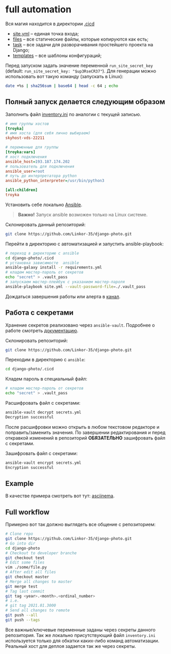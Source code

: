 # full automation

Вся магия находится в директории [.cicd](../.cicd)
- [site.yml](site.yml) – единая точка входа;
- [files](files) – все статические файлы, которые копируются как есть;
- [task](tasks) – все задачи для разворачивания простейшего проекта на Django;
- [templates](templates) – все шаблоны конфигураций;


Перед запуском задать значение переменной `run_site_secret_key` (default: `run_site_secret_key: "$up3RseCR37"`). Для генерации можно использовать вот такую команду (запускать в Linux):

```bash
date +%s | sha256sum | base64 | head -c 64 ; echo
```

## Полный запуск делается следующим образом
Заполнить файл [inventory.ini](inventory.ini) по аналогии с текущей записью.

```ini
# имя группы хостов
[troyka]
# имя хоста (для себя лично выбираем)
skyhost-vds-22211

# переменные для группы
[troyka:vars]
# хост подключения
ansible_host=193.187.174.202
# пользователь для подключения
ansible_user=root
# путь до интерпретатора python
ansible_python_interpreter=/usr/bin/python3

[all:children]
troyka
```
Установить себе локально [Ansible](https://docs.ansible.com).

> **Важно!** Запуск ansible возможен только на Linux системе.

Склонировать данный репозиторий:

```bash
git clone https://github.com/Linkor-35/django-photo.git
```
Перейти в директорию с автоматизацией и запустить ansible-playbook:

```bash
# переход в директорию с ansible
cd django-photo/.cicd
# установка зависимосте  ansible
ansible-galaxy install -r requirements.yml
# кладем мастер-пароль от секретов
echo "secret" > .vault_pass
# запускаем мастер-плейбук с указанием мастер-пароля
ansible-playbook site.yml --vault-password-file=./.vault_pass
```
Дождаться завершения работы или алерта в [канал](https://t.me/joinchat/UPrS7rPVm9vkMfha).

## Работа с секретами
Хранение секретов реализовано через `ansible-vault`. Подробнее о работе смотреть [документацию](https://docs.ansible.com/ansible/latest/user_guide/vault.html).

Склонировать репозиторий:

```bash
git clone https://github.com/Linkor-35/django-photo.git
```

Переходим в директорию с `ansible`:

```bash
cd django-photo/.cicd
```
Кладем пароль в специальный файл:

```bash
# кладем мастер-пароль от секретов
echo "secret" > .vault_pass
```
Расшифровать файл с секретами:

```bash
ansible-vault decrypt secrets.yml
Decryption successful
```
После расшифровки можно открыть в любом текстовом редакторе и поправить/заменить значения. По завершении редактирования и перед откравкой изменений в репозиторий **ОБЯЗАТЕЛЬНО** зашифровать файл с секретами.

Зашифровать файл с секретами:

```bash
ansible-vault encrypt secrets.yml
Encryption successful
```
## Example
В качестве примера смотреть вот тут: [asciinema](https://asciinema.org/a/P3nWbd1q7Fsp0JkRwItzVv2cZ).

## Full workflow

Примерно вот так должно выглядеть все общение с репозиторием:

```bash
# Clone repo
git clone https://github.com/Linkor-35/django-photo.git
# Go into dir
cd django-photo
# Checkout to developer branche
git checkout test
# Edit some files
vim ./some/file.py
# After edit all files
git checkout master
# Merge all changes to master
git merge test
# Tag last commit
git tag <year>.<month>.<ordinal_number>
# i.e.
# git tag 2021.01.3000
# Send all changes to remote
git push --all
git push --tags
```

Все важные/ключевые переменные заданы через секреты данного репозитория. Так же локально присутствующий файл `inventory.ini` используется только для обкатки каких-либо команд автоматизации. Реальный хост для деплоя задается так же через секреты.
